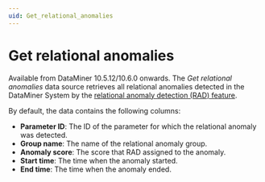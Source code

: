 ```yaml
---
uid: Get_relational_anomalies
---
```


# Get relational anomalies

Available from DataMiner 10.5.12/10.6.0 onwards.<!-- RN 43820 + 43720 --> The *Get relational anomalies* data source retrieves all relational anomalies detected in the DataMiner System by the [relational anomaly detection (RAD) feature](xref:Relational_anomaly_detection).

By default, the data contains the following columns:

- **Parameter ID**: The ID of the parameter for which the relational anomaly was detected.
- **Group name**: The name of the relational anomaly group.
- **Anomaly score**: The score that RAD assigned to the anomaly.
- **Start time**: The time when the anomaly started.
- **End time**: The time when the anomaly ended.
